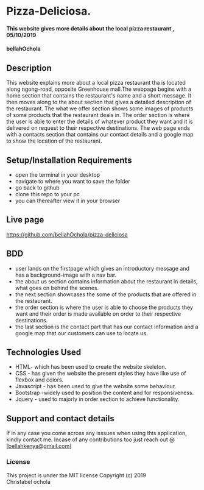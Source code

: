 # Pizza-Deliciosa.
#### This website gives more details about the local pizza restaurant , 05/10/2019
#### bellahOchola
## Description
This website explains more about a local pizza restaurant tha is located along ngong-road, opposite Greenhouse mall.The webpage begins with a home section that contains the restaurant's name and a short message. It then moves along to the about section that gives a detailed description of the restaurant. The what we offer section shows some images of products of some products that the restaurant deals in. The order section is where the user is able to enter the details of whatever product they want and it is delivered on request to their respective destinations. The web page ends with a contacts section that contains our contact details and a google map to show the location of the restaurant.
## Setup/Installation Requirements
* open the terminal in your desktop
* navigate to where you want to save the folder
* go back to github 
* clone this repo to your pc
* you can thereafter view it in your browser
## Live page
https://github.com/bellahOchola/pizza-deliciosa
## BDD
* user lands on the firstpage which gives an introductory message and has a background-image with a nav bar.
* the about us section contains information about the restaurant in details, what goes on behind the scenes.
* the next section showcases the some of the products that are offered in the restaurant. 
* the order section is where the user is able to choose the products they want and their order is made available on order to their respective destinations.
* the last section is the contact part that has  our contact information and a google map that our customers can use to locate us.
## Technologies Used
* HTML- which has been used to create the website skeleton.
* CSS - has given the website the present styles they have like use of flexbox and colors.
* Javascript - has been used to give the website some behaviour.
* Bootstrap -widely used to position the content and for responsiveness.
* Jquery - used to majorly in order section to achieve functionality.
## Support and contact details
If in any case you come across any isssues when using this application, kindly contact me. Incase of any contributions too just reach out @ [bellahkenya@gmail.com]
### License
This project is under the MIT license
Copyright (c) 2019  
Christabel ochola
